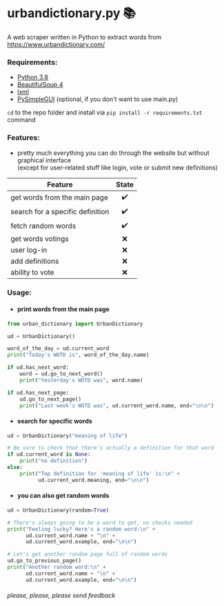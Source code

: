 # urbandictionary.py 📚
A web scraper written in Python to extract words from https://www.urbandictionary.com/

### Requirements:
- [Python 3.8](https://www.python.org/downloads/)
- [BeautifulSoup 4](https://www.crummy.com/software/BeautifulSoup/bs4/doc/#installing-beautiful-soup)
- [lxml](https://lxml.de/installation.html)
- [PySimpleGUI](https://pysimplegui.readthedocs.io/en/latest/#install) (optional, if you don't want to use main.py)

`cd` to the repo folder and install via `pip install -r requirements.txt` command

### Features:
- pretty much everything you can do through the website but without graphical interface <br />
  (except for user-related stuff like login, vote or submit new definitions)

|              Feature              |                    State                    |
|-----------------------------------|:-------------------------------------------:|
| get words from the main page      | <span title="Implemented">✔️</span>        |
| search for a specific definition  | <span title="Implemented">✔️</span>        |
| fetch random words                | <span title="Implemented">✔️</span>        |
| get words votings                 | <span title="Not implemented :c">❌</span> |
| user log-in                       | <span title="Not implemented :c">❌</span> |
| add definitions                   | <span title="Not implemented :c">❌</span> |
| ability to vote                   | <span title="Not implemented :c">❌</span> |

### Usage:
- #### print words from the main page
```python
from urban_dictionary import UrbanDictionary

ud = UrbanDictionary()

word_of_the_day = ud.current_word
print("Today's WOTD is", word_of_the_day.name)

if ud.has_next_word:
    word = ud.go_to_next_word()
    print("Yesterday's WOTD was", word.name)

if ud.has_next_page:
    ud.go_to_next_page()
    print("Last week's WOTD was", ud.current_word.name, end="\n\n")
```
- #### search for specific words
```python
ud = UrbanDictionary("meaning of life")

# Be sure to check that there's actually a definition for that word
if ud.current_word is None:
    print("no definition")
else:
    print("Top definition for 'meaning of life' is:\n" +
          ud.current_word.meaning, end="\n\n")
```
- #### you can also get random words
```python
ud = UrbanDictionary(random=True)

# There's always going to be a word to get, no checks needed
print("Feeling lucky? Here's a random word:\n" +
      ud.current_word.name + "\n" +
      ud.current_word.example, end="\n\n")

# Let's get another random page full of random words
ud.go_to_previous_page()
print("Another random word:\n" +
      ud.current_word.name + "\n" +
      ud.current_word.example, end="\n\n")
```

###### please, please, please send feedback
